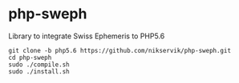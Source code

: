 # php-sweph
Library to integrate Swiss Ephemeris to PHP5.6

```
git clone -b php5.6 https://github.com/nikservik/php-sweph.git
cd php-sweph
sudo ./compile.sh
sudo ./install.sh
```